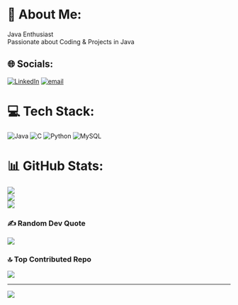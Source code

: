 # 💫 About Me:
Java Enthusiast<br>Passionate about Coding & Projects in Java


## 🌐 Socials:
[![LinkedIn](https://img.shields.io/badge/LinkedIn-%230077B5.svg?logo=linkedin&logoColor=white)](https://linkedin.com/in/lokesh-chintalapudi-5884a4250) [![email](https://img.shields.io/badge/Email-D14836?logo=gmail&logoColor=white)](mailto:chintalapudilokesh4444@gmail.com) 

# 💻 Tech Stack:
![Java](https://img.shields.io/badge/java-%23ED8B00.svg?style=for-the-badge&logo=openjdk&logoColor=white) ![C](https://img.shields.io/badge/c-%2300599C.svg?style=for-the-badge&logo=c&logoColor=white) ![Python](https://img.shields.io/badge/python-3670A0?style=for-the-badge&logo=python&logoColor=ffdd54) ![MySQL](https://img.shields.io/badge/mysql-4479A1.svg?style=for-the-badge&logo=mysql&logoColor=white)
# 📊 GitHub Stats:
![](https://github-readme-stats.vercel.app/api?username=Lokeshloki4uhe&theme=dark&hide_border=false&include_all_commits=false&count_private=false)<br/>
![](https://github-readme-streak-stats.herokuapp.com/?user=Lokeshloki4uhe&theme=dark&hide_border=false)<br/>
![](https://github-readme-stats.vercel.app/api/top-langs/?username=Lokeshloki4uhe&theme=dark&hide_border=false&include_all_commits=false&count_private=false&layout=compact)

### ✍️ Random Dev Quote
![](https://quotes-github-readme.vercel.app/api?type=horizontal&theme=radical)

### 🔝 Top Contributed Repo
![](https://github-contributor-stats.vercel.app/api?username=Lokeshloki4uhe&limit=5&theme=dark&combine_all_yearly_contributions=true)

---
[![](https://visitcount.itsvg.in/api?id=Lokeshloki4uhe&icon=0&color=0)](https://visitcount.itsvg.in)

<!-- Proudly created with GPRM ( https://gprm.itsvg.in ) -->
